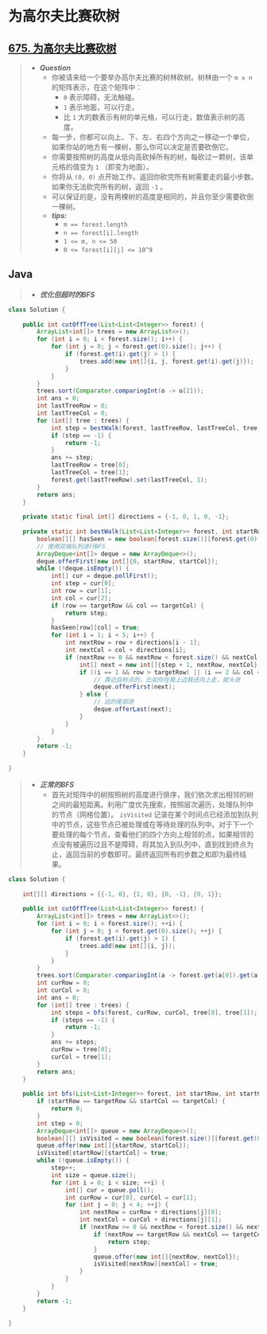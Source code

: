 # 为高尔夫比赛砍树

## [675. 为高尔夫比赛砍树](https://leetcode.cn/problems/cut-off-trees-for-golf-event/)

> - ***Question***
>   - 你被请来给一个要举办高尔夫比赛的树林砍树。树林由一个 `m x n` 的矩阵表示，在这个矩阵中：
>     - `0` 表示障碍，无法触碰。
>     - `1` 表示地面，可以行走。
>     - 比 `1` 大的数表示有树的单元格，可以行走，数值表示树的高度。
>   - 每一步，你都可以向上、下、左、右四个方向之一移动一个单位，如果你站的地方有一棵树，那么你可以决定是否要砍倒它。
>   - 你需要按照树的高度从低向高砍掉所有的树，每砍过一颗树，该单元格的值变为 `1` （即变为地面）。
>   - 你将从 `(0, 0)` 点开始工作，返回你砍完所有树需要走的最小步数。如果你无法砍完所有的树，返回 `-1` 。
>   - 可以保证的是，没有两棵树的高度是相同的，并且你至少需要砍倒一棵树。
>   - ***tips:***
>     - `m == forest.length`
>     - `n == forest[i].length`
>     - `1 <= m, n <= 50`
>     - `0 <= forest[i][j] <= 10^9`

## Java

> - ***优化但超时的BFS***

```java
class Solution {
    
    public int cutOffTree(List<List<Integer>> forest) {
        ArrayList<int[]> trees = new ArrayList<>();
        for (int i = 0; i < forest.size(); i++) {
            for (int j = 0; j < forest.get(0).size(); j++) {
                if (forest.get(i).get(j) > 1) {
                    trees.add(new int[]{i, j, forest.get(i).get(j)});
                }
            }
        }
        trees.sort(Comparator.comparingInt(o -> o[2]));
        int ans = 0;
        int lastTreeRow = 0;
        int lastTreeCol = 0;
        for (int[] tree : trees) {
            int step = bestWalk(forest, lastTreeRow, lastTreeCol, tree[0], tree[1]);
            if (step == -1) {
                return -1;
            }
            ans += step;
            lastTreeRow = tree[0];
            lastTreeCol = tree[1];
            forest.get(lastTreeRow).set(lastTreeCol, 1);
        }
        return ans;
    }
    
    private static final int[] directions = {-1, 0, 1, 0, -1};
    
    private static int bestWalk(List<List<Integer>> forest, int startRow, int startCol, int targetRow, int targetCol) {
        boolean[][] hasSeen = new boolean[forest.size()][forest.get(0).size()];
        // 使用双端队列进行BFS
        ArrayDeque<int[]> deque = new ArrayDeque<>();
        deque.offerFirst(new int[]{0, startRow, startCol});
        while (!deque.isEmpty()) {
            int[] cur = deque.pollFirst();
            int step = cur[0];
            int row = cur[1];
            int col = cur[2];
            if (row == targetRow && col == targetCol) {
                return step;
            }
            hasSeen[row][col] = true;
            for (int i = 1; i < 5; i++) {
                int nextRow = row + directions[i - 1];
                int nextCol = col + directions[i];
                if (nextRow >= 0 && nextRow < forest.size() && nextCol >= 0 && nextCol < forest.get(0).size() && !hasSeen[nextRow][nextCol] && forest.get(nextRow).get(nextCol) > 0) {
                    int[] next = new int[]{step + 1, nextRow, nextCol};
                    if ((i == 1 && row > targetRow) || (i == 2 && col < targetCol) || (i == 3 && row < targetRow) || (i == 4 && col > targetCol)) {
                        // 靠近目标点的，比如你在我上边我还向上走，就头进
                        deque.offerFirst(next);
                    } else {
                        // 远的尾部进
                        deque.offerLast(next);
                    }
                }
            }
        }
        return -1;
    }
    
}
```

> - ***正常的BFS***
>   - 首先对矩阵中的树按照树的高度进行排序，我们依次求出相邻的树之间的最短距离。利用广度优先搜索，按照层次遍历，处理队列中的节点（网格位置）。 `isVisited` 记录在某个时间点已经添加到队列中的节点，这些节点已被处理或在等待处理的队列中。对于下一个要处理的每个节点，查看他们的四个方向上相邻的点，如果相邻的点没有被遍历过且不是障碍，将其加入到队列中，直到找到终点为止，返回当前的步数即可。最终返回所有的步数之和即为最终结果。

```java
class Solution {
    
    int[][] directions = {{-1, 0}, {1, 0}, {0, -1}, {0, 1}};
    
    public int cutOffTree(List<List<Integer>> forest) {
        ArrayList<int[]> trees = new ArrayList<>();
        for (int i = 0; i < forest.size(); ++i) {
            for (int j = 0; j < forest.get(0).size(); ++j) {
                if (forest.get(i).get(j) > 1) {
                    trees.add(new int[]{i, j});
                }
            }
        }
        trees.sort(Comparator.comparingInt(a -> forest.get(a[0]).get(a[1])));
        int curRow = 0;
        int curCol = 0;
        int ans = 0;
        for (int[] tree : trees) {
            int steps = bfs(forest, curRow, curCol, tree[0], tree[1]);
            if (steps == -1) {
                return -1;
            }
            ans += steps;
            curRow = tree[0];
            curCol = tree[1];
        }
        return ans;
    }
    
    public int bfs(List<List<Integer>> forest, int startRow, int startCol, int targetRow, int targetCol) {
        if (startRow == targetRow && startCol == targetCol) {
            return 0;
        }
        int step = 0;
        ArrayDeque<int[]> queue = new ArrayDeque<>();
        boolean[][] isVisited = new boolean[forest.size()][forest.get(0).size()];
        queue.offer(new int[]{startRow, startCol});
        isVisited[startRow][startCol] = true;
        while (!queue.isEmpty()) {
            step++;
            int size = queue.size();
            for (int i = 0; i < size; ++i) {
                int[] cur = queue.poll();
                int curRow = cur[0], curCol = cur[1];
                for (int j = 0; j < 4; ++j) {
                    int nextRow = curRow + directions[j][0];
                    int nextCol = curCol + directions[j][1];
                    if (nextRow >= 0 && nextRow < forest.size() && nextCol >= 0 && nextCol < forest.get(0).size() && !isVisited[nextRow][nextCol] && forest.get(nextRow).get(nextCol) > 0) {
                        if (nextRow == targetRow && nextCol == targetCol) {
                            return step;
                        }
                        queue.offer(new int[]{nextRow, nextCol});
                        isVisited[nextRow][nextCol] = true;
                    }
                }
            }
        }
        return -1;
    }
    
}
```
